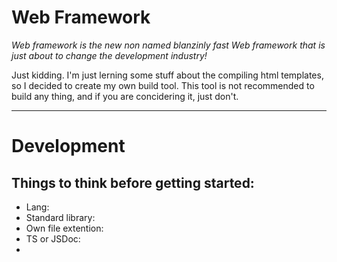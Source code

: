 # Web Framework

*Web framework is the new non named blanzinly fast Web framework that is just about to change the development industry!*

Just kidding. I'm just lerning some stuff about the compiling html templates, so I decided to create my own build tool.
This tool is not recommended to build any thing, and if you are concidering it, just don't.

---

# Development

## Things to think before getting started:

- Lang:
- Standard library:
- Own file extention:
- TS or JSDoc:
- 
